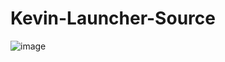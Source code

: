 # Kevin-Launcher-Source
![image](https://media.discordapp.net/attachments/1146197920169857044/1156276165703639051/image.png?ex=65146198&is=65131018&hm=4f059b414c97ae51b8d74246d00f7a91e43c9d5bc744fdc7dc5d10522288e8e3&=)
